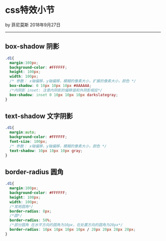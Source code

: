 

# css特效小节

by 菲尼莫斯  2018年9月27日

---

## box-shadow 阴影

```css
.d1{
  margin:100px;
  background-color: #FFFFFF;
  height: 100px;
  width: 100px;
  /* 参数： x轴偏移，y轴偏移，模糊的像素大小，扩展的像素大小，颜色 */
  box-shadow: 0 10px 10px 10px #AAAAAA;
  /*内阴影 inset: 注意内阴影的偏移值和外阴影相反*/
  box-shadow: inset 0 10px 10px 10px darkslategray;
}
```

## text-shadow 文字阴影

```css
.d1{
  margin:auto;
  background-color: #FFFFFF;
  font-size: 100px;
  /* 参数： x轴偏移，y轴偏移，模糊的像素大小，颜色 */
  text-shadow: 10px 10px 10px gray;
}
```

## border-radius 圆角

```css
.d1{
  margin:100px;
  background-color: #FFFFFF;
  height: 100px;
  width: 100px;
  /*常用圆角*/
  border-radius: 8px;
  /*圆*/
  border-radius: 50%;
  /*部分圆角 在水平方向的圆角为10px，在处置方向的圆角为20px*/
  border-radius: 10px 10px 10px 10px / 20px 20px 20px 20px;
}

```


